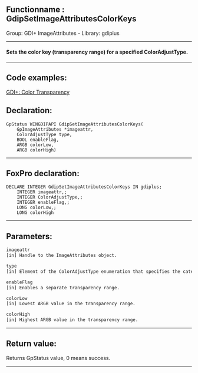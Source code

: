 <link rel="stylesheet" type="text/css" href="../../css/win32api.css">  
<link rel="stylesheet" href="https://cdnjs.cloudflare.com/ajax/libs/font-awesome/4.7.0/css/font-awesome.min.css">

## Functionname : GdipSetImageAttributesColorKeys
Group: GDI+ ImageAttributes - Library: gdiplus    
***  


#### Sets the color key (transparency range) for a specified ColorAdjustType.
***  


## Code examples:
[GDI+: Color Transparency](../../samples/sample_549.md)  

## Declaration:
```foxpro  
GpStatus WINGDIPAPI GdipSetImageAttributesColorKeys(
	GpImageAttributes *imageattr,
	ColorAdjustType type,
	BOOL enableFlag,
	ARGB colorLow,
	ARGB colorHigh)  
```  
***  


## FoxPro declaration:
```foxpro  
DECLARE INTEGER GdipSetImageAttributesColorKeys IN gdiplus;
	INTEGER imageattr,;
	INTEGER ColorAdjustType,;
	INTEGER enableFlag,;
	LONG colorLow,;
	LONG colorHigh  
```  
***  


## Parameters:
```txt  
imageattr
[in] Handle to the ImageAttributes object.

type
[in] Element of the ColorAdjustType enumeration that specifies the category for which the color key is set.

enableFlag
[in] Enables a separate transparency range.

colorLow
[in] Lowest ARGB value in the transparency range.

colorHigh
[in] Highest ARGB value in the transparency range.  
```  
***  


## Return value:
Returns GpStatus value, 0 means success.  
***  


